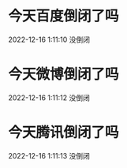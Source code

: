 # 今天百度倒闭了吗

2022-12-16 1:11:10 没倒闭

# 今天微博倒闭了吗

2022-12-16 1:11:12 没倒闭

# 今天腾讯倒闭了吗

2022-12-16 1:11:13 没倒闭

